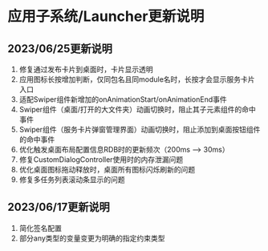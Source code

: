 # 应用子系统/Launcher更新说明

## 2023/06/25更新说明
1. 修复通过发布卡片到桌面时，卡片显示透明
2. 应用图标长按增加判断，仅同包名且同module名时，长按才会显示服务卡片入口
3. 适配Swiper组件新增加的onAnimationStart/onAnimationEnd事件
4. Swiper组件（桌面/打开的大文件夹）动画切换时，阻止其子元素组件的命中事件
5. Swiper组件（服务卡片弹窗管理界面）动画切换时，阻止添加到桌面按钮组件的命中事件
6. 优化触发桌面布局配置信息RDB时的更新频次（200ms --> 30ms）
7. 修复CustomDialogController使用时的内存泄漏问题
8. 优化桌面图标拖动释放时，桌面所有图标闪烁刷新的问题
9. 修复多任务列表滚动条显示的问题

## 2023/06/17更新说明
1. 简化签名配置
2. 部分any类型的变量变更为明确的指定约束类型